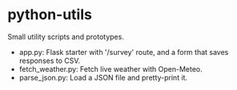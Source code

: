 # python-utils

Small utility scripts and prototypes.

- app.py: Flask starter with '/survey' route, and a form that saves responses to CSV.
- fetch_weather.py: Fetch live weather with Open-Meteo. 
- parse_json.py: Load a JSON file and pretty-print it.
